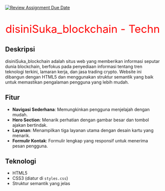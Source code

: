 [![Review Assignment Due Date](https://classroom.github.com/assets/deadline-readme-button-22041afd0340ce965d47ae6ef1cefeee28c7c493a6346c4f15d667ab976d596c.svg)](https://classroom.github.com/a/f-sXtHED)


<svg width="700" height="100">
  <text x="1" y="60" font-size="35" fill="red">disiniSuka_blockchain - Technology Website</text>
</svg>

## Deskripsi
disiniSuka_blockchain adalah situs web yang memberikan informasi seputar dunia blockchain, berfokus pada penyediaan informasi tentang tren teknologi terkini, lamaran kerja, dan jasa trading crypto. Website ini dibangun dengan HTML5 dan menggunakan struktur semantik yang baik untuk memastikan pengalaman pengguna yang lebih mudah.

## Fitur
- **Navigasi Sederhana**: Memungkinkan pengguna menjelajah dengan mudah.
- **Hero Section**: Menarik perhatian dengan gambar besar dan tombol ajakan bertindak.
- **Layanan**: Menampilkan tiga layanan utama dengan desain kartu yang menarik.
- **Formulir Kontak**: Formulir lengkap yang responsif untuk menerima pesan pengguna.

## Teknologi
- HTML5
- CSS3 (diatur di `styles.css`)
- Struktur semantik yang jelas




